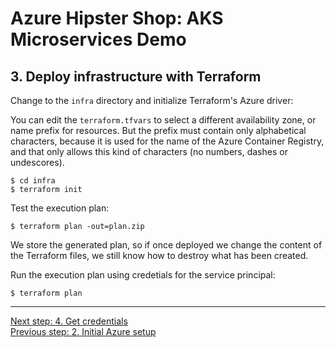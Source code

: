 # Azure Hipster Shop: AKS Microservices Demo

## 3. Deploy infrastructure with Terraform

Change to the `infra` directory and initialize Terraform's Azure driver:

You can edit the  `terraform.tfvars` to select a different availability zone, or name prefix for resources. But the prefix must contain only alphabetical characters, because it is used for the name of the Azure Container Registry, and that only allows this kind of characters (no numbers, dashes or undescores).

```
$ cd infra
$ terraform init
```

Test the execution plan:

```
$ terraform plan -out=plan.zip
```

We store the generated plan, so if once deployed we change the content of the Terraform files, we still know how to destroy what has been created.

Run the execution plan using credetials for the service principal:

```
$ terraform plan
```


---
[Next step: 4. Get credentials](./doc/04_get_credentials.md)  
[Previous step: 2. Initial Azure setup](./doc/02_setup_az_sp.md)

